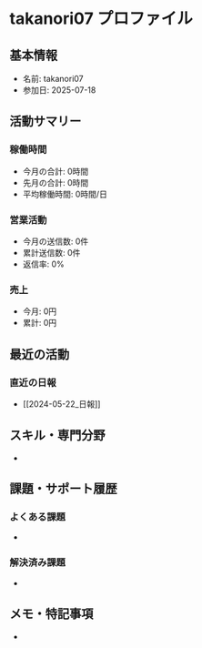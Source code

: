 # takanori07 プロファイル

## 基本情報
- 名前: takanori07
- 参加日: 2025-07-18

## 活動サマリー
### 稼働時間
- 今月の合計: 0時間
- 先月の合計: 0時間
- 平均稼働時間: 0時間/日

### 営業活動
- 今月の送信数: 0件
- 累計送信数: 0件
- 返信率: 0%

### 売上
- 今月: 0円
- 累計: 0円

## 最近の活動
### 直近の日報
- [[2024-05-22_日報]]

## スキル・専門分野
- 

## 課題・サポート履歴
### よくある課題
- 

### 解決済み課題
- 

## メモ・特記事項
- 
